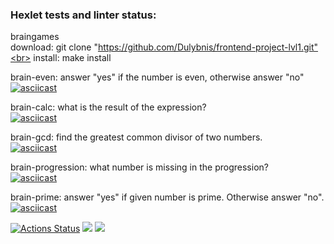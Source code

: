 ### Hexlet tests and linter status:
braingames<br>
download: git clone "https://github.com/Dulybnis/frontend-project-lvl1.git"<br>
install: make install<br>

brain-even: answer "yes" if the number is even, otherwise answer "no"<br>
[![asciicast](https://asciinema.org/a/nZxP0LeVtfQ2ZurV8x8II3ziw.svg)](https://asciinema.org/a/nZxP0LeVtfQ2ZurV8x8II3ziw)<br>

brain-calc: what is the result of the expression?<br>
[![asciicast](https://asciinema.org/a/mWcmLig5BCd5OznxwadHUjQuA.svg)](https://asciinema.org/a/mWcmLig5BCd5OznxwadHUjQuA)<br>

brain-gcd: find the greatest common divisor of two numbers.<br>
[![asciicast](https://asciinema.org/a/g0Rk7kMuzR5w0IzpUU3xRa2JG.svg)](https://asciinema.org/a/g0Rk7kMuzR5w0IzpUU3xRa2JG)<br>

brain-progression: what number is missing in the progression?<br>
[![asciicast](https://asciinema.org/a/s90Vzcdbp6hHivWeV2SK5yMKU.svg)](https://asciinema.org/a/s90Vzcdbp6hHivWeV2SK5yMKU)<br>

brain-prime: answer "yes" if given number is prime. Otherwise answer "no".<br>
[![asciicast](https://asciinema.org/a/hWIgVLyGDHnriWMaHFL8SwraQ.svg)](https://asciinema.org/a/hWIgVLyGDHnriWMaHFL8SwraQ)<br>

[![Actions Status](https://github.com/Dulybnis/frontend-project-lvl1/workflows/hexlet-check/badge.svg)](https://github.com/Dulybnis/frontend-project-lvl1/actions)
<a href="https://codeclimate.com/github/Dulybnis/frontend-project-lvl1/maintainability"><img src="https://api.codeclimate.com/v1/badges/df458f96d860a77ee0c4/maintainability" /></a>
<a href="https://codeclimate.com/github/Dulybnis/frontend-project-lvl1/test_coverage"><img src="https://api.codeclimate.com/v1/badges/df458f96d860a77ee0c4/test_coverage" /></a><br>
